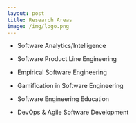 ```yaml
---
layout: post
title: Research Areas
image: /img/logo.png
---
```


- Software Analytics/Intelligence

- Software Product Line Engineering

- Empirical Software Engineering

- Gamification in Software Engineering

- Software Engineering Education

- DevOps & Agile Software Development

